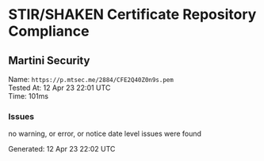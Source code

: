 # STIR/SHAKEN Certificate Repository Compliance

## Martini Security

Name: `https://p.mtsec.me/2884/CFE2Q40Z0n9s.pem`\
Tested At: 12 Apr 23 22:01 UTC\
Time: 101ms

### Issues

no warning, or error, or notice date level issues were found

Generated: 12 Apr 23 22:02 UTC